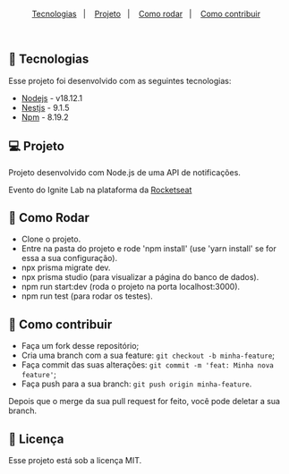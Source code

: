 <p align="center">
  <a href="#-tecnologias">Tecnologias</a>&nbsp;&nbsp;&nbsp;|&nbsp;&nbsp;&nbsp;
  <a href="#-projeto">Projeto</a>&nbsp;&nbsp;&nbsp;|&nbsp;&nbsp;&nbsp;
  <a href="#-como-rodar">Como rodar</a>&nbsp;&nbsp;&nbsp;|&nbsp;&nbsp;&nbsp;
  <a href="#-como-contribuir">Como contribuir</a>&nbsp;&nbsp;&nbsp;
  </p>

<br>

## 🚀 Tecnologias

Esse projeto foi desenvolvido com as seguintes tecnologias:

- [Nodejs](https://nodejs.org/en/) - v18.12.1 
- [Nestjs](https://nestjs.com/) - 9.1.5
- [Npm](https://www.npmjs.com/) - 8.19.2

## 💻 Projeto

Projeto desenvolvido com Node.js de uma API de notificações.

Evento do Ignite Lab na plataforma da [Rocketseat](https://www.rocketseat.com.br/)

## 🚀 Como Rodar

- Clone o projeto.
- Entre na pasta do projeto e rode 'npm install' (use 'yarn install' se for essa a sua configuração).
- npx prisma migrate dev.
- npx prisma studio (para visualizar a página do banco de dados).
- npm run start:dev (roda o projeto na porta localhost:3000).
- npm run test (para rodar os testes).

## 🤔 Como contribuir

- Faça um fork desse repositório;
- Cria uma branch com a sua feature: `git checkout -b minha-feature`;
- Faça commit das suas alterações: `git commit -m 'feat: Minha nova feature'`;
- Faça push para a sua branch: `git push origin minha-feature`.

Depois que o merge da sua pull request for feito, você pode deletar a sua branch.

## 📝 Licença

Esse projeto está sob a licença MIT.
